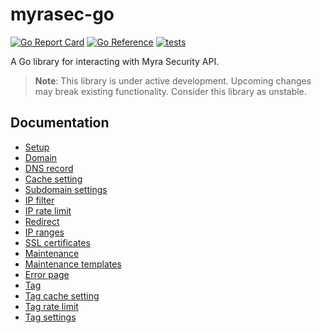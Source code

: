 # myrasec-go

[![Go Report Card](https://goreportcard.com/badge/github.com/Myra-Security-GmbH/myrasec-go)](https://goreportcard.com/report/github.com/Myra-Security-GmbH/myrasec-go)
[![Go Reference](https://pkg.go.dev/badge/github.com/Myra-Security-GmbH/myrasec-go.svg)](https://pkg.go.dev/github.com/Myra-Security-GmbH/myrasec-go)
[![tests](https://github.com/Myra-Security-GmbH/myrasec-go/actions/workflows/test.yml/badge.svg)](https://github.com/Myra-Security-GmbH/myrasec-go/actions/workflows/test.yml)

A Go library for interacting with Myra Security API.

> **Note**: This library is under active development. 
> Upcoming changes may break existing functionality.
> Consider this library as unstable.

## Documentation
- [Setup](./docs/setup.md)
- [Domain](./docs/domain.md)
- [DNS record](./docs/dns_record.md)
- [Cache setting](./docs/cache_setting.md)
- [Subdomain settings](./docs/subdomain_settings.md)
- [IP filter](./docs/ip_filter.md)
- [IP rate limit](./docs/ratelimit.md)
- [Redirect](./docs/redirect.md)
- [IP ranges](./docs/ip_range.md)
- [SSL certificates](./docs/ssl.md)
- [Maintenance](./docs/maintenance.md)
- [Maintenance templates](./docs/maintenance_template.md)
- [Error page](./docs/error_page.md)
- [Tag](./docs/tag.md)
- [Tag cache setting](./docs/tag_cachesetting.md)
- [Tag rate limit](./docs/tag_ratelimit.md)
- [Tag settings](./docs/tag_settings.md)
